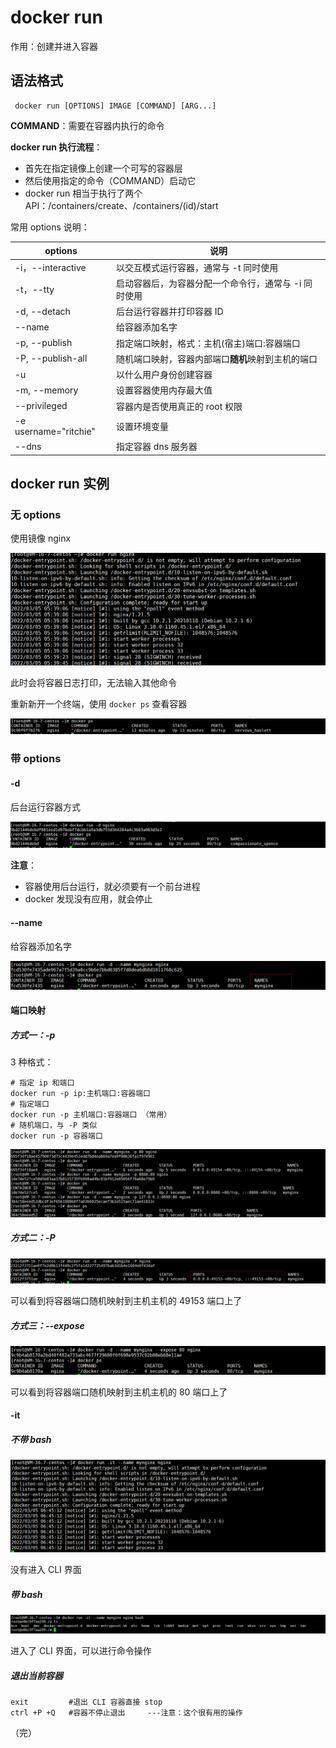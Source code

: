 # docker run

作用：创建并进入容器

## 语法格式

```
 docker run [OPTIONS] IMAGE [COMMAND] [ARG...]
```

**COMMAND**：需要在容器内执行的命令

**docker run 执行流程**：

- 首先在指定镜像上创建一个可写的容器层
- 然后使用指定的命令（COMMAND）启动它
- docker run 相当于执行了两个 API：/containers/create、/containers/(id)/start

常用 options 说明：

| options               | 说明                                                 |
| --------------------- | ---------------------------------------------------- |
| -i，--interactive     | 以交互模式运行容器，通常与 -t 同时使用               |
| -t，--tty             | 启动容器后，为容器分配一个命令行，通常与 -i 同时使用 |
| -d, --detach          | 后台运行容器并打印容器 ID                            |
| --name                | 给容器添加名字                                       |
| -p, --publish         | 指定端口映射，格式：主机(宿主)端口:容器端口          |
| -P, --publish-all     | 随机端口映射，容器内部端口**随机**映射到主机的端口   |
| -u                    | 以什么用户身份创建容器                               |
| -m, --memory          | 设置容器使用内存最大值                               |
| --privileged          | 容器内是否使用真正的 root 权限                       |
| -e username="ritchie" | 设置环境变量                                         |
| --dns                 | 指定容器 dns 服务器                                  |

## docker run 实例

### 无 options

使用镜像 nginx

![run1](./images/run1.png)

此时会将容器日志打印，无法输入其他命令

重新新开一个终端，使用 `docker ps` 查看容器

![run](./images/run2.png)

### 带 options

#### -d 

后台运行容器方式

![run](./images/run3.png)

**注意**：

+ 容器使用后台运行，就必须要有一个前台进程
+ docker 发现没有应用，就会停止

#### --name

给容器添加名字

![run](./images/run4.png)

#### 端口映射

##### 方式一：-p

3 种格式：

```
# 指定 ip 和端口
docker run -p ip:主机端口:容器端口
# 指定端口
docker run -p 主机端口:容器端口 （常用）
# 随机端口，与 -P 类似
docker run -p 容器端口
```

![run](./images/run5.png)

##### 方式二：-P

![run](./images/run6.png)

可以看到将容器端口随机映射到主机主机的 49153 端口上了

##### 方式三：--expose

![run](./images/run7.png)

可以看到将容器端口随机映射到主机主机的 80 端口上了

#### -it

##### 不带 bash

![run](./images/run8.png)

没有进入 CLI 界面

##### 带 bash

![run](./images/run9.png)

进入了 CLI 界面，可以进行命令操作

##### 退出当前容器

```
exit         #退出 CLI 容器直接 stop
ctrl +P +Q   #容器不停止退出     ---注意：这个很有用的操作
```

（完）